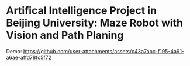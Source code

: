 # Artifical Intelligence Project in Beijing University: Maze Robot with Vision and Path Planing
Demo:
https://github.com/user-attachments/assets/c43a7abc-f195-4a91-a6ae-affd78fc5f72

